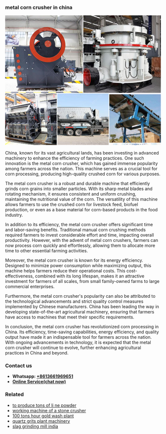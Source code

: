 <h3>metal corn crusher in china</h3><img src='1708587066.jpg' alt=''><p>China, known for its vast agricultural lands, has been investing in advanced machinery to enhance the efficiency of farming practices. One such innovation is the metal corn crusher, which has gained immense popularity among farmers across the nation. This machine serves as a crucial tool for corn processing, producing high-quality crushed corn for various purposes.</p><p>The metal corn crusher is a robust and durable machine that efficiently grinds corn grains into smaller particles. With its sharp metal blades and rotating mechanism, it ensures consistent and uniform crushing, maintaining the nutritional value of the corn. The versatility of this machine allows farmers to use the crushed corn for livestock feed, biofuel production, or even as a base material for corn-based products in the food industry.</p><p>In addition to its efficiency, the metal corn crusher offers significant time and labor-saving benefits. Traditional manual corn crushing methods required farmers to invest considerable effort and time, impacting overall productivity. However, with the advent of metal corn crushers, farmers can now process corn quickly and effortlessly, allowing them to allocate more time to other essential farming activities.</p><p>Moreover, the metal corn crusher is known for its energy efficiency. Designed to minimize power consumption while maximizing output, this machine helps farmers reduce their operational costs. This cost-effectiveness, combined with its long lifespan, makes it an attractive investment for farmers of all scales, from small family-owned farms to large commercial enterprises.</p><p>Furthermore, the metal corn crusher's popularity can also be attributed to the technological advancements and strict quality control measures implemented by Chinese manufacturers. China has been leading the way in developing state-of-the-art agricultural machinery, ensuring that farmers have access to machines that meet their specific requirements.</p><p>In conclusion, the metal corn crusher has revolutionized corn processing in China. Its efficiency, time-saving capabilities, energy efficiency, and quality output have made it an indispensable tool for farmers across the nation. With ongoing advancements in technology, it is expected that the metal corn crusher will continue to evolve, further enhancing agricultural practices in China and beyond.</p><h3>Contact us</h3><ul><li><strong>Whatsapp:&nbsp;<a href="https://wa.me/8613661969651">+8613661969651</a></strong></li><li><a href="https://swt.shibang-china.com/?git&amp;zhl&amp;metal corn crusher in china"><strong>Online Service(chat now)</strong></a></li></ul><h3>Related</h3><ul><li><a href='to produce tons of li ne powder.md'>to produce tons of li ne powder</a></li><li><a href='working machine of a stone crusher.md'>working machine of a stone crusher</a></li><li><a href='100 tons hour gold wash plant.md'>100 tons hour gold wash plant</a></li><li><a href='quartz grits plant machinery.md'>quartz grits plant machinery</a></li><li><a href='slag grinding mill india.md'>slag grinding mill india</a></li></ul>